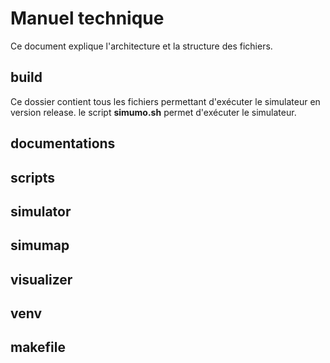 # Manuel technique #
Ce document explique l'architecture et la structure des fichiers.

## build ##
Ce dossier contient tous les fichiers permettant d'exécuter le simulateur en version release.
le script **simumo.sh** permet d'exécuter le simulateur.
## documentations ##
## scripts ##
## simulator ##
## simumap ##
## visualizer ##
## venv ##
## makefile ##